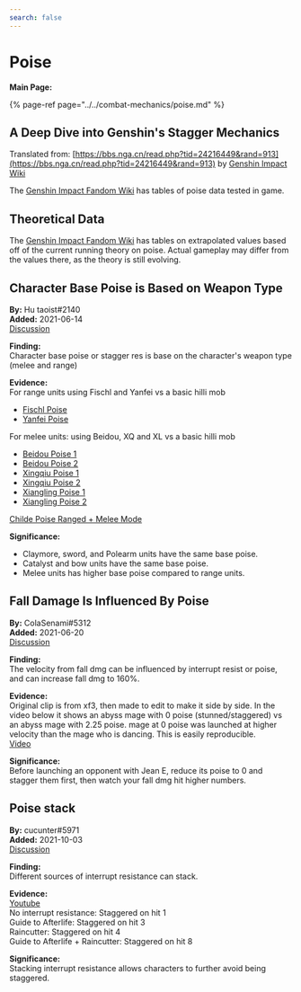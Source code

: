 ```yaml
---
search: false
---
```


# Poise

**Main Page:**  

{% page-ref page="../../combat-mechanics/poise.md" %}  

## A Deep Dive into Genshin's Stagger Mechanics

Translated from: [https://bbs.nga.cn/read.php?tid=24216449&rand=913](https://bbs.nga.cn/read.php?tid=24216449&rand=913) by [Genshin Impact Wiki](https://genshin-impact.fandom.com/wiki/Poise)

The [Genshin Impact Fandom Wiki](https://genshin-impact.fandom.com/wiki/Interruption_Resistance#Practice_Data) has tables of poise data tested in game.

## Theoretical Data

The [Genshin Impact Fandom Wiki](https://genshin-impact.fandom.com/wiki/Interruption_Resistance/Theoretical_Data) has tables on extrapolated values based off of the current running theory on poise. Actual gameplay may differ from the values there, as the theory is still evolving.



## Character Base Poise is Based on Weapon Type

**By:** Hu taoist#2140  
**Added:** 2021-06-14  
[Discussion](https://tickets.deeznuts.moe/ticket-archive/attachments_845919037967171604_854009128891973692_transcript-character-poise-is-based-on-weapon.html)

**Finding:**  
Character base poise or stagger res is base on the character's weapon type (melee and range)

**Evidence:**  
For range units using Fischl and Yanfei vs a basic hilli mob

* [Fischl Poise](https://youtu.be/cM_BoweqidU)
* [Yanfei Poise](https://youtu.be/us6Am196hoE)

For melee units: using Beidou, XQ and XL vs a basic hilli mob

* [Beidou Poise 1](https://youtu.be/11nEMUdwmhI)
* [Beidou Poise 2](https://youtu.be/NzQetJnmgoc)
* [Xingqiu Poise 1](https://youtu.be/RvF74VWLab8)
* [Xingqiu Poise 2](https://youtu.be/yPV3C4xuomk)
* [Xiangling Poise 1](https://youtu.be/q5Fib_VG-Xc)
* [Xiangling Poise 2](https://youtu.be/QXML2v3dvDs)

[Childe Poise Ranged + Melee Mode](https://www.youtube.com/watch?v=MhA-uOrUdFU)

**Significance:**  

* Claymore, sword, and Polearm units have the same base poise. 
* Catalyst and bow units have the same base poise.
* Melee units has higher base poise compared to range units.


## Fall Damage Is Influenced By Poise

**By:** ColaSenami#5312    
**Added:** 2021-06-20  
[Discussion](https://tickets.deeznuts.moe/ticket-archive/attachments_850586648760549377_856383288956813342_transcript-jean-fall-dmg-60-pct-better-stagger.html)

**Finding:**  
The velocity from fall dmg can be influenced by interrupt resist or poise, and can increase fall dmg to 160%. 

**Evidence:**  
Original clip is from xf3, then made to edit to make it side by side. In the video below it shows an abyss mage with 0 poise (stunned/staggered) vs an abyss mage with 2.25 poise. mage at 0 poise was launched at higher velocity than the mage who is dancing. This is easily reproducible.  
[Video](https://www.youtube.com/watch?v=eVPetqEeJU4)

**Significance:**  
Before launching an opponent with Jean E, reduce its poise to 0 and stagger them first, then watch your fall dmg hit higher numbers.

## Poise stack

**By:** cucunter#5971  
**Added:** 2021-10-03  
[Discussion](https://tickets.deeznuts.moe/ticket-archive/attachments_893523719295750194_894208146581618688_transcript-interrupt-resistance-stacking.html)

**Finding:**  
Different sources of interrupt resistance can stack.

**Evidence:**  
[Youtube](https://www.youtube.com/watch?v=dF7szUj3AWo)  
No interrupt resistance: Staggered on hit 1  
Guide to Afterlife: Staggered on hit 3  
Raincutter: Staggered on hit 4  
Guide to Afterlife + Raincutter: Staggered on hit 8  

**Significance:**  
Stacking interrupt resistance allows characters to further avoid being staggered.
